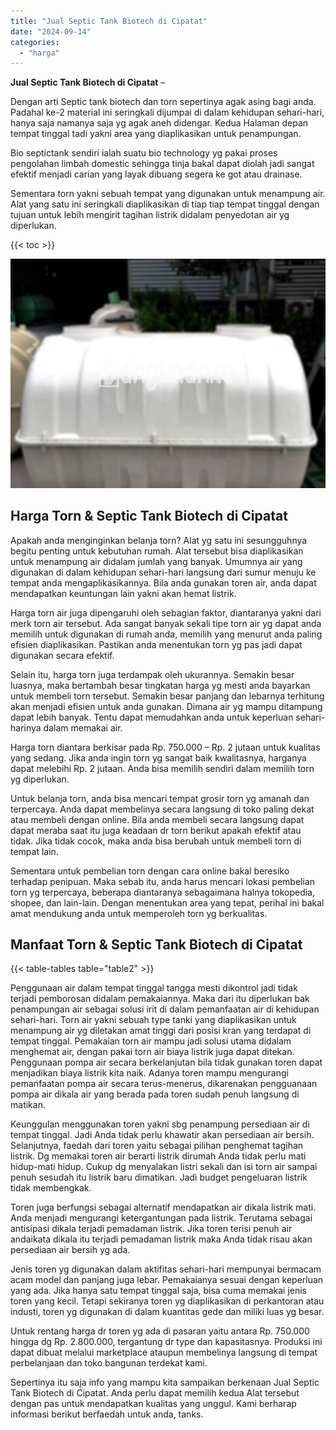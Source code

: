 ```yaml
---
title: "Jual Septic Tank Biotech di Cipatat"
date: "2024-09-14"
categories: 
  - "harga"
---
```


**Jual Septic Tank Biotech di Cipatat** –

Dengan arti Septic tank biotech dan torn sepertinya agak asing bagi anda. Padahal ke-2 material ini seringkali dijumpai di dalam kehidupan sehari-hari, hanya saja namanya saja yg agak aneh didengar. Kedua Halaman depan tempat tinggal tadi yakni area yang diaplikasikan untuk penampungan.

Bio septictank sendiri ialah suatu bio technology yg pakai proses pengolahan limbah domestic sehingga tinja bakal dapat diolah jadi sangat efektif menjadi carian yang layak dibuang segera ke got atau drainase.

Sementara torn yakni sebuah tempat yang digunakan untuk menampung air. Alat yang satu ini seringkali diaplikasikan di tiap tiap tempat tinggal dengan tujuan untuk lebih mengirit tagihan listrik didalam penyedotan air yg diperlukan.

{{< toc >}}

![Jual Septic Tank Biotech di Cipatat](/images/jual-bio-septictank-40.png)

## Harga Torn & Septic Tank Biotech di Cipatat

Apakah anda menginginkan belanja torn? Alat yg satu ini sesungguhnya begitu penting untuk kebutuhan rumah. Alat tersebut bisa diaplikasikan untuk menampung air didalam jumlah yang banyak. Umumnya air yang digunakan di dalam kehidupan sehari-hari langsung dari sumur menuju ke tempat anda mengaplikasikannya. Bila anda gunakan toren air, anda dapat mendapatkan keuntungan lain yakni akan hemat listrik.

Harga torn air juga dipengaruhi oleh sebagian faktor, diantaranya yakni dari merk torn air tersebut. Ada sangat banyak sekali tipe torn air yg dapat anda memilih untuk digunakan di rumah anda, memilih yang menurut anda paling efisien diaplikasikan. Pastikan anda menentukan torn yg pas jadi dapat digunakan secara efektif.

Selain itu, harga torn juga terdampak oleh ukurannya. Semakin besar luasnya, maka bertambah besar tingkatan harga yg mesti anda bayarkan untuk membeli torn tersebut. Semakin besar panjang dan lebarnya terhitung akan menjadi efisien untuk anda gunakan. Dimana air yg mampu ditampung dapat lebih banyak. Tentu dapat memudahkan anda untuk keperluan sehari-harinya dalam memakai air.

Harga torn diantara berkisar pada Rp. 750.000 – Rp. 2 jutaan untuk kualitas yang sedang. Jika anda ingin torn yg sangat baik kwalitasnya, harganya dapat melebihi Rp. 2 jutaan. Anda bisa memilih sendiri dalam memilih torn yg diperlukan.

Untuk belanja torn, anda bisa mencari tempat grosir torn yg amanah dan terpercaya. Anda dapat membelinya secara langsung di toko paling dekat atau membeli dengan online. Bila anda membeli secara langsung dapat dapat meraba saat itu juga keadaan dr torn berikut apakah efektif atau tidak. Jika tidak cocok, maka anda bisa berubah untuk membeli torn di tempat lain.

Sementara untuk pembelian torn dengan cara online bakal beresiko terhadap penipuan. Maka sebab itu, anda harus mencari lokasi pembelian torn yg terpercaya, beberapa diantaranya sebagaimana halnya tokopedia, shopee, dan lain-lain. Dengan menentukan area yang tepat, perihal ini bakal amat mendukung anda untuk memperoleh torn yg berkualitas.

## Manfaat Torn & Septic Tank Biotech di Cipatat

{{< table-tables table="table2" >}}

Penggunaan air dalam tempat tinggal tangga mesti dikontrol jadi tidak terjadi pemborosan didalam pemakaiannya. Maka dari itu diperlukan bak penampungan air sebagai solusi irit di dalam pemanfaatan air di kehidupan sehari-hari. Torn air yakni sebuah type tanki yang diaplikasikan untuk menampung air yg diletakan amat tinggi dari posisi kran yang terdapat di tempat tinggal. Pemakaian torn air mampu jadi solusi utama didalam menghemat air, dengan pakai torn air biaya listrik juga dapat ditekan. Penggunaan pompa air secara berkelanjutan bila tidak gunakan toren dapat menjadikan biaya listrik kita naik. Adanya toren mampu mengurangi pemanfaatan pompa air secara terus-menerus, dikarenakan pengguanaan pompa air dikala air yang berada pada toren sudah penuh langsung di matikan.

Keunggulan menggunakan toren yakni sbg penampung persediaan air di tempat tinggal. Jadi Anda tidak perlu khawatir akan persediaan air bersih. Selanjutnya, faedah dari toren yaitu sebagai pilihan penghemat tagihan listrik. Dg memakai toren air berarti listrik dirumah Anda tidak perlu mati hidup-mati hidup. Cukup dg menyalakan listri sekali dan isi torn air sampai penuh sesudah itu listrik baru dimatikan. Jadi budget pengeluaran listrik tidak membengkak.

Toren juga berfungsi sebagai alternatif mendapatkan air dikala listrik mati. Anda menjadi mengurangi ketergantungan pada listrik. Terutama sebagai antisipasi dikala terjadi pemadaman listrik. Jika toren terisi penuh air andaikata dikala itu terjadi pemadaman listrik maka Anda tidak risau akan persediaan air bersih yg ada.

Jenis toren yg digunakan dalam aktifitas sehari-hari mempunyai bermacam acam model dan panjang juga lebar. Pemakaianya sesuai dengan keperluan yang ada. Jika hanya satu tempat tinggal saja, bisa cuma memakai jenis toren yang kecil. Tetapi sekiranya toren yg diaplikasikan di perkantoran atau industi, toren yg digunakan di dalam kuantitas gede dan miliki luas yg besar.

Untuk rentang harga dr toren yg ada di pasaran yaitu antara Rp. 750.000 hingga dg Rp. 2.800.000, tergantung dr type dan kapasitasnya. Produksi ini dapat dibuat melalui marketplace ataupun membelinya langsung di tempat perbelanjaan dan toko bangunan terdekat kami.

Sepertinya itu saja info yang mampu kita sampaikan berkenaan Jual Septic Tank Biotech di Cipatat. Anda perlu dapat memilih kedua Alat tersebut dengan pas untuk mendapatkan kualitas yang unggul. Kami berharap informasi berikut berfaedah untuk anda, tanks.
